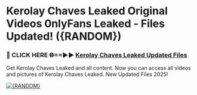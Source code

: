 # Kerolay Chaves Leaked Original Videos 0nlyFans Leaked - Files Updated! ({RANDOM})

<h3>🔴 CLICK HERE 🌐==►► <a href="https://betterlinks.top/A2PfLJ" rel="nofollow">Kerolay Chaves Leaked Updated Files</a></h3>

Get Kerolay Chaves Leaked and all content. Now you can access all videos and pictures of Kerolay Chaves Leaked. New Updated Files 2025!

[![{RANDOM}](https://i.imgur.com/ppqm5kG.gif)](https://betterlinks.top/A2PfLJ)